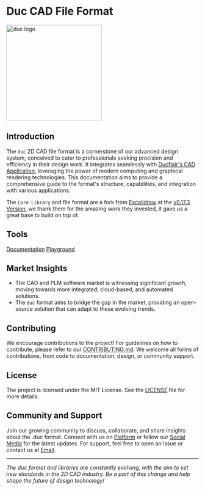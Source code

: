 # Duc CAD File Format

<picture>
  <source media="(prefers-color-scheme: dark)" srcset="https://ducflair-test-s3.s3.eu-west-2.amazonaws.com/docs/duc-lang.svg">
  <img src="https://ducflair-test-s3.s3.eu-west-2.amazonaws.com/docs/duc-lang.svg" alt="duc logo" height="250">
</picture>

## Introduction

The `duc` 2D CAD file format is a cornerstone of our advanced design system, conceived to cater to professionals seeking precision and efficiency in their design work. It integrates seamlessly with [Ducflair's CAD Application](https://ducflair.com), leveraging the power of modern computing and graphical rendering technologies. This documentation aims to provide a comprehensive guide to the format's structure, capabilities, and integration with various applications.

The `Core Library` and file format are a fork from [Excalidraw](https://github.com/excalidraw/excalidraw) at the [v0.17.3 Version](https://github.com/excalidraw/excalidraw/releases/tag/v0.17.3), we thank them for the amazing work they invested, it gave us a great base to build on top of.

## Tools
[Documentation](https://duc.ducflair.com)
[Playground](https://ducflair.com/core)


## Market Insights

- The CAD and PLM software market is witnessing significant growth, moving towards more integrated, cloud-based, and automated solutions.
- The `duc` format aims to bridge the gap in the market, providing an open-source solution that can adapt to these evolving trends.

## Contributing

We encourage contributions to the project! For guidelines on how to contribute, please refer to our [CONTRIBUTING.md](./CONTRIBUTING.md). We welcome all forms of contributions, from code to documentation, design, or community support.

## License

The project is licensed under the MIT License. See the [LICENSE](./LICENSE) file for more details.

## Community and Support

Join our growing community to discuss, collaborate, and share insights about the .duc format. Connect with us on [Platform](https://www.notion.so/URL) or follow our [Social Media](https://www.notion.so/URL) for the latest updates. For support, feel free to open an issue or contact us at [Email](https://www.notion.so/URL).

---

*The duc format and libraries are constantly evolving, with the aim to set new standards in the 2D CAD industry. Be a part of this change and help shape the future of design technology!*
